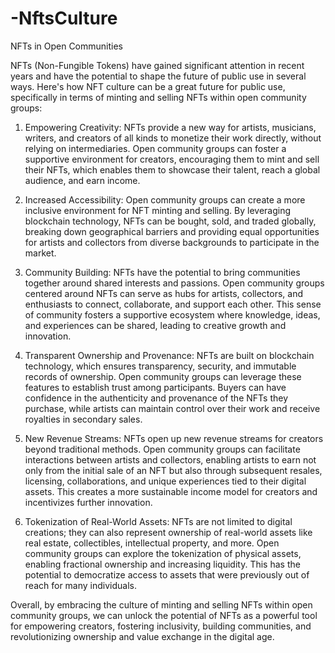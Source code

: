 # -NftsCulture
NFTs in Open Communities

NFTs (Non-Fungible Tokens) have gained significant attention in recent years and have the potential to shape the future of public use in several ways. Here's how NFT culture can be a great future for public use, specifically in terms of minting and selling NFTs within open community groups:

1. Empowering Creativity: NFTs provide a new way for artists, musicians, writers, and creators of all kinds to monetize their work directly, without relying on intermediaries. Open community groups can foster a supportive environment for creators, encouraging them to mint and sell their NFTs, which enables them to showcase their talent, reach a global audience, and earn income.

2. Increased Accessibility: Open community groups can create a more inclusive environment for NFT minting and selling. By leveraging blockchain technology, NFTs can be bought, sold, and traded globally, breaking down geographical barriers and providing equal opportunities for artists and collectors from diverse backgrounds to participate in the market.

3. Community Building: NFTs have the potential to bring communities together around shared interests and passions. Open community groups centered around NFTs can serve as hubs for artists, collectors, and enthusiasts to connect, collaborate, and support each other. This sense of community fosters a supportive ecosystem where knowledge, ideas, and experiences can be shared, leading to creative growth and innovation.

4. Transparent Ownership and Provenance: NFTs are built on blockchain technology, which ensures transparency, security, and immutable records of ownership. Open community groups can leverage these features to establish trust among participants. Buyers can have confidence in the authenticity and provenance of the NFTs they purchase, while artists can maintain control over their work and receive royalties in secondary sales.

5. New Revenue Streams: NFTs open up new revenue streams for creators beyond traditional methods. Open community groups can facilitate interactions between artists and collectors, enabling artists to earn not only from the initial sale of an NFT but also through subsequent resales, licensing, collaborations, and unique experiences tied to their digital assets. This creates a more sustainable income model for creators and incentivizes further innovation.

6. Tokenization of Real-World Assets: NFTs are not limited to digital creations; they can also represent ownership of real-world assets like real estate, collectibles, intellectual property, and more. Open community groups can explore the tokenization of physical assets, enabling fractional ownership and increasing liquidity. This has the potential to democratize access to assets that were previously out of reach for many individuals.

Overall, by embracing the culture of minting and selling NFTs within open community groups, we can unlock the potential of NFTs as a powerful tool for empowering creators, fostering inclusivity, building communities, and revolutionizing ownership and value exchange in the digital age.
